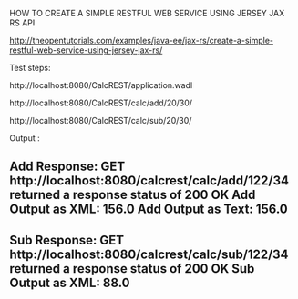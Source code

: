 HOW TO CREATE A SIMPLE RESTFUL WEB SERVICE USING JERSEY JAX RS API


http://theopentutorials.com/examples/java-ee/jax-rs/create-a-simple-restful-web-service-using-jersey-jax-rs/


Test steps:

http://localhost:8080/CalcREST/application.wadl

http://localhost:8080/CalcREST/calc/add/20/30/

http://localhost:8080/CalcREST/calc/sub/20/30/

Output :

Add Response: GET http://localhost:8080/calcrest/calc/add/122/34 returned a response status of 200 OK
Add Output as XML: <?xml version="1.0"?><result>156.0</result>
Add Output as Text: 156.0
---------------------------------------------------
Sub Response: GET http://localhost:8080/calcrest/calc/sub/122/34 returned a response status of 200 OK
Sub Output as XML: <?xml version="1.0"?><result>88.0</result>
---------------------------------------------------